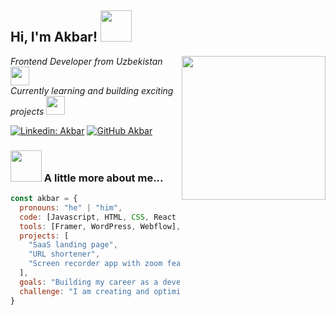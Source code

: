 <h2> Hi, I'm Akbar! <img src="https://media.giphy.com/media/mGcNjsfWAjY5AEZNw6/giphy.gif" width="50"></h2>
<img align='right' src="https://media.giphy.com/media/UcK7JalnjCz0k/giphy.gif" width="230">
<p><em>Frontend Developer from Uzbekistan <img src="https://media.giphy.com/media/fYSnHlufseco8Fh93Z/giphy.gif" width="30"></br>Currently learning and building exciting projects <img src="https://media.giphy.com/media/WUlplcMpOCEmTGBtBW/giphy.gif" width="30"> 
</em></p>

[![Linkedin: Akbar](https://img.shields.io/badge/-Akbar-blue?style=flat-square&logo=Linkedin&logoColor=white&link=https://www.linkedin.com/in/akbar/)](https://www.linkedin.com/in/akbar/)
[![GitHub Akbar](https://img.shields.io/github/followers/jackbouncy7?label=follow&style=social)](https://github.com/jackbouncy7)

### <img src="https://media.giphy.com/media/VgCDAzcKvsR6OM0uWg/giphy.gif" width="50"> A little more about me...  

```javascript
const akbar = {
  pronouns: "he" | "him",
  code: [Javascript, HTML, CSS, React and more],
  tools: [Framer, WordPress, Webflow],
  projects: [
    "SaaS landing page",
    "URL shortener",
    "Screen recorder app with zoom features"
  ],
  goals: "Building my career as a developer and launching SaaS products",
  challenge: "I am creating and optimizing landing pages using Framer"
}
